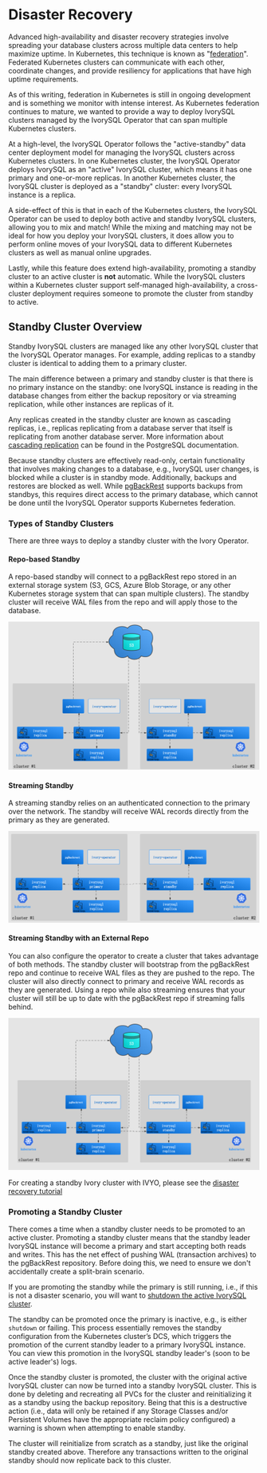 # Disaster Recovery

Advanced high-availability and disaster recovery strategies involve spreading
your database clusters across multiple data centers to help maximize uptime.
In Kubernetes, this technique is known as "[federation](https://en.wikipedia.org/wiki/Federation_(information_technology))".
Federated Kubernetes clusters can communicate with each other,
coordinate changes, and provide resiliency for applications that have high
uptime requirements.

As of this writing, federation in Kubernetes is still in ongoing development
and is something we monitor with intense interest. As Kubernetes federation
continues to mature, we wanted to provide a way to deploy IvorySQL clusters
managed by the IvorySQL Operator that can span multiple Kubernetes clusters.

At a high-level, the IvorySQL Operator follows the "active-standby" data
center deployment model for managing the IvorySQL clusters across Kubernetes
clusters. In one Kubernetes cluster, the IvorySQL Operator deploys IvorySQL as an
"active" IvorySQL cluster, which means it has one primary and one-or-more
replicas. In another Kubernetes cluster, the IvorySQL cluster is deployed as
a "standby" cluster: every IvorySQL instance is a replica.

A side-effect of this is that in each of the Kubernetes clusters, the IvorySQL
Operator can be used to deploy both active and standby IvorySQL clusters,
allowing you to mix and match! While the mixing and matching may not be ideal for
how you deploy your IvorySQL clusters, it does allow you to perform online
moves of your IvorySQL data to different Kubernetes clusters as well as manual
online upgrades.

Lastly, while this feature does extend high-availability, promoting a standby
cluster to an active cluster is **not** automatic. While the IvorySQL clusters
within a Kubernetes cluster support self-managed high-availability, a
cross-cluster deployment requires someone to promote the cluster
from standby to active.

## Standby Cluster Overview

Standby IvorySQL clusters are managed like any other IvorySQL cluster that the IvorySQL
Operator manages. For example, adding replicas to a standby cluster is identical to adding them to a
primary cluster.

The main difference between a primary and standby cluster is that there is no primary instance on
the standby: one IvorySQL instance is reading in the database changes from either the backup
repository or via streaming replication, while other instances are replicas of it.

Any replicas created in the standby cluster are known as cascading replicas, i.e., replicas
replicating from a database server that itself is replicating from another database server. More
information about [cascading replication](https://www.postgresql.org/docs/current/warm-standby.html#CASCADING-REPLICATION)
can be found in the PostgreSQL documentation.

Because standby clusters are effectively read-only, certain functionality
that involves making changes to a database, e.g., IvorySQL user changes, is
blocked while a cluster is in standby mode. Additionally, backups and restores
are blocked as well. While [pgBackRest](https://pgbackrest.org/) supports
backups from standbys, this requires direct access to the primary database,
which cannot be done until the IvorySQL Operator supports Kubernetes
federation.

### Types of Standby Clusters
There are three ways to deploy a standby cluster with the Ivory Operator.

#### Repo-based Standby

A repo-based standby will connect to a pgBackRest repo stored in an external storage system
(S3, GCS, Azure Blob Storage, or any other Kubernetes storage system that can span multiple
clusters). The standby cluster will receive WAL files from the repo and will apply those to the
database.

![repo-based-standby](https://github.com/IvorySQL/ivory-operator/blob/master/docs/static/images/ivory-repo-based-standby.png)

#### Streaming Standby

A streaming standby relies on an authenticated connection to the primary over the network. The
standby will receive WAL records directly from the primary as they are generated.

![streaming-standby](https://github.com/IvorySQL/ivory-operator/blob/master/docs/static/images/ivory-streaming-standby.png)
#### Streaming Standby with an External Repo

You can also configure the operator to create a cluster that takes advantage of both methods. The
standby cluster will bootstrap from the pgBackRest repo and continue to receive WAL files as they
are pushed to the repo. The cluster will also directly connect to primary and receive WAL records
as they are generated. Using a repo while also streaming ensures that your cluster will still be up
to date with the pgBackRest repo if streaming falls behind.

![streaming-standby-external-repo](https://github.com/IvorySQL/ivory-operator/blob/master/docs/static/images/ivory-streaming-standby-external-repo.png)

For creating a standby Ivory cluster with IVYO, please see the [disaster recovery tutorial](https://github.com/IvorySQL/ivory-operator/blob/master/docs/content/tutorial/disaster-recovery.md#standby-cluster)

### Promoting a Standby Cluster

There comes a time when a standby cluster needs to be promoted to an active cluster. Promoting a
standby cluster means that the standby leader IvorySQL instance will become a primary and start
accepting both reads and writes. This has the net effect of pushing WAL (transaction archives) to
the pgBackRest repository. Before doing this, we need to ensure we don't accidentally create a split-brain
scenario.

If you are promoting the standby while the primary is still running, i.e., if this is not a disaster
scenario, you will want to [shutdown the active IvorySQL cluster](https://github.com/IvorySQL/ivory-operator/blob/master/docs/content/tutorial/administrative-tasks.md#shutdown).

The standby can be promoted once the primary is inactive, e.g., is either `shutdown` or failing.
This process essentially removes the standby configuration from the Kubernetes cluster’s DCS, which
triggers the promotion of the current standby leader to a primary IvorySQL instance. You can view
this promotion in the IvorySQL standby leader's (soon to be active leader's) logs.

Once the standby cluster is promoted, the cluster with the original active
IvorySQL cluster can now be turned into a standby IvorySQL cluster. This is
done by deleting and recreating all PVCs for the cluster and reinitializing it
as a standby using the backup repository. Being that this is a destructive action
(i.e., data will only be retained if any Storage Classes and/or Persistent
Volumes have the appropriate reclaim policy configured) a warning is shown
when attempting to enable standby.

The cluster will reinitialize from scratch as a standby, just
like the original standby created above. Therefore any transactions
written to the original standby should now replicate back to this cluster.

